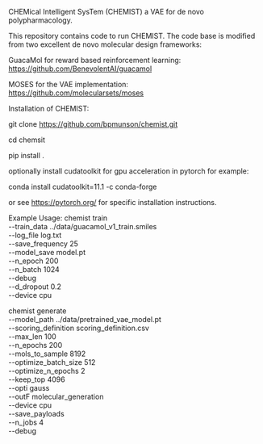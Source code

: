 CHEMical Intelligent SysTem (CHEMIST) a VAE for de novo polypharmacology.

This repository contains code to run CHEMIST.  The code base is modified from two excellent de novo molecular design frameworks:

GuacaMol for reward based reinforcement learning: https://github.com/BenevolentAI/guacamol 

MOSES for the VAE implementation: https://github.com/molecularsets/moses

Installation of CHEMIST:

git clone https://github.com/bpmunson/chemist.git

cd chemsit

pip install .

optionally install cudatoolkit for gpu acceleration in pytorch
for example:

conda install cudatoolkit=11.1 -c conda-forge

or see https://pytorch.org/ for specific installation instructions.


Example Usage:
chemist train \
	--train_data ../data/guacamol_v1_train.smiles \
	--log_file log.txt \
	--save_frequency 25 \
	--model_save model.pt \
	--n_epoch 200 \
	--n_batch 1024 \
	--debug \
	--d_dropout 0.2 \
	--device cpu

chemist generate \
    --model_path ../data/pretrained_vae_model.pt \
    --scoring_definition scoring_definition.csv \
    --max_len 100 \
    --n_epochs 200 \
    --mols_to_sample 8192   \
    --optimize_batch_size 512    \
    --optimize_n_epochs 2   \
    --keep_top 4096   \
    --opti gauss   \
    --outF molecular_generation   \
    --device cpu  \
    --save_payloads   \
    --n_jobs 4 \
    --debug


